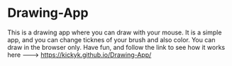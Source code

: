 # Drawing-App
 This is a drawing app where you can draw with your mouse. It is a simple app, and you can change ticknes of your brush and also color. You can draw in the browser only. 
 Have fun, and follow the link to see how it works here ---> https://kickyk.github.io/Drawing-App/
